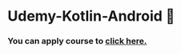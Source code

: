 # Udemy-Kotlin-Android 🤖
### You can apply course to [**click here.**](https://www.udemy.com/course/android-mobil-uygulama-gelistirme-egitimi-kotlin/) 
